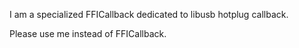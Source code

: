 I am a specialized FFICallback dedicated to libusb hotplug callback.

Please use me instead of FFICallback.